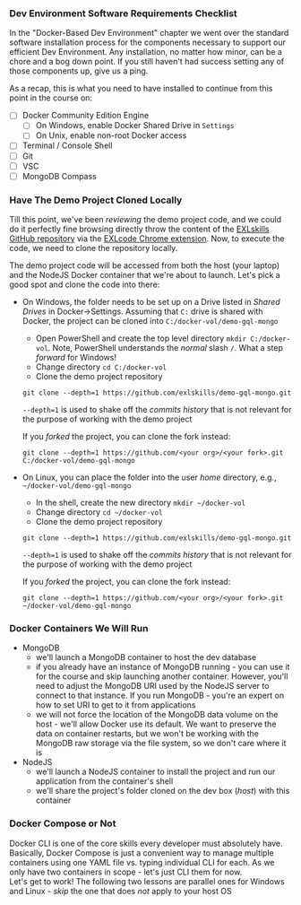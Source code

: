 ### Dev Environment Software Requirements Checklist

In the "Docker-Based Dev Environment" chapter we went over the standard software installation process for the components necessary to support our efficient Dev Environment. Any installation, no matter how minor, can be a chore and a bog down point. If you still haven't had success setting any of those components up, give us a ping. 

As a recap, this is what you need to have installed to continue from this point in the course on:

- [ ] Docker Community Edition Engine
  * [ ] On Windows, enable Docker Shared Drive in `Settings`
  * [ ] On Unix, enable non-root Docker access
- [ ] Terminal / Console Shell
- [ ] Git
- [ ] VSC
- [ ] MongoDB Compass

### Have The Demo Project Cloned Locally

Till this point, we've been *reviewing* the demo project code, and we could do it perfectly fine browsing directly throw the content of the [EXLskills GitHub repository](https://github.com/exlskills/demo-gql-mongo) via the [EXLcode Chrome extension](https://chrome.google.com/webstore/detail/exlcode-vs-code-based-onl/elcfpiphmolcddmecegalaikjiclhdjc?hl=en). Now, to execute the code, we need to clone the repository locally.

The demo project code will be accessed from both the host (your laptop) and the NodeJS Docker container that we're about to launch. Let's pick a good spot and clone the code into there:

- On Windows, the folder needs to be set up on a Drive listed in *Shared Drives* in Docker->Settings. Assuming that `C:` drive is shared with Docker, the project can be cloned into `C:/docker-vol/demo-gql-mongo`
  * Open PowerShell and create the top level directory `mkdir C:/docker-vol`. Note, PowerShell understands the *normal* slash `/`. What a step *forward* for Windows! 
  * Change directory `cd C:/docker-vol`
  * Clone the demo project repository

  ```
  git clone --depth=1 https://github.com/exlskills/demo-gql-mongo.git
  ```

  `--depth=1` is used to shake off the *commits history* that is not relevant for the purpose of working with the demo project

  If you *forked* the project, you can clone the fork instead:

  ```
  git clone --depth=1 https://github.com/<your org>/<your fork>.git C:/docker-vol/demo-gql-mongo
  ```

- On Linux, you can place the folder into the user *home* directory, e.g., `~/docker-vol/demo-gql-mongo`
  * In the shell, create the new directory `mkdir ~/docker-vol` 
  * Change directory `cd ~/docker-vol`
  * Clone the demo project repository

  ```
  git clone --depth=1 https://github.com/exlskills/demo-gql-mongo.git
  ```

  `--depth=1` is used to shake off the *commits history* that is not relevant for the purpose of working with the demo project

  If you *forked* the project, you can clone the fork instead:

  ```
  git clone --depth=1 https://github.com/<your org>/<your fork>.git ~/docker-vol/demo-gql-mongo
  ```

### Docker Containers We Will Run

- MongoDB
  * we'll launch a MongoDB container to host the dev database
  * if you already have an instance of MongoDB running - you can use it for the course and skip launching another container. However, you'll need to adjust the MongoDB URI used by the NodeJS server to connect to that instance. If you run MongoDB - you're an expert on how to set URI to get to it from applications
  * we will not force the location of the MongoDB data volume on the host - we'll allow Docker use its default. We want to preserve the data on container restarts, but we won't be working with the MongoDB raw storage via the file system, so we don't care where it is
- NodeJS
  * we'll launch a NodeJS container to install the project and run our application from the container's shell
  * we'll share the project's folder cloned on the dev box (*host*) with this container 

### Docker Compose or Not

Docker CLI is one of the core skills every developer must absolutely have. Basically, Docker Compose is just a convenient way to manage multiple containers using one YAML file vs. typing individual CLI for each. As we only have two containers in scope - let's just CLI them for now.
<br>
Let's get to work! The following two lessons are parallel ones for Windows and Linux - *skip* the one that does *not* apply to your host OS
